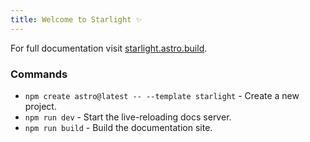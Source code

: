 ```yaml
---
title: Welcome to Starlight ✨
---
```


For full documentation visit [starlight.astro.build](https://starlight.astro.build).

### Commands

- `npm create astro@latest -- --template starlight` - Create a new project.
- `npm run dev` - Start the live-reloading docs server.
- `npm run build` - Build the documentation site.

